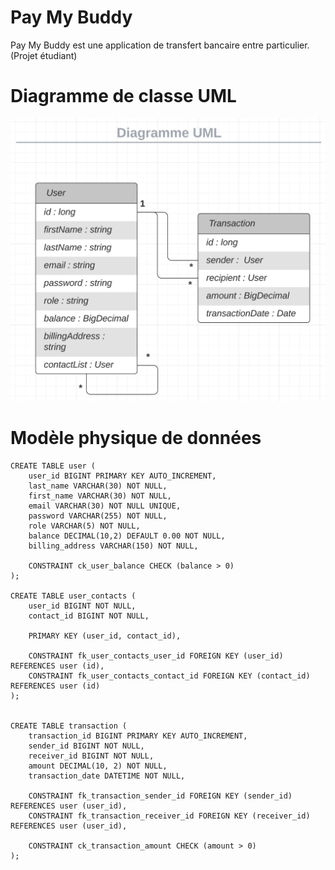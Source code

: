 # Pay My Buddy

Pay My Buddy est une application de transfert bancaire entre particulier. (Projet étudiant)


# Diagramme de classe UML 

![Diagramme de classe UML](/ressources/UML.png)


# Modèle physique de données

```
CREATE TABLE user (
    user_id BIGINT PRIMARY KEY AUTO_INCREMENT,
    last_name VARCHAR(30) NOT NULL,
    first_name VARCHAR(30) NOT NULL,
    email VARCHAR(30) NOT NULL UNIQUE,
    password VARCHAR(255) NOT NULL,
    role VARCHAR(5) NOT NULL,
    balance DECIMAL(10,2) DEFAULT 0.00 NOT NULL,
    billing_address VARCHAR(150) NOT NULL,
    
    CONSTRAINT ck_user_balance CHECK (balance > 0)
);

CREATE TABLE user_contacts (
    user_id BIGINT NOT NULL,
    contact_id BIGINT NOT NULL,
    
    PRIMARY KEY (user_id, contact_id),
    
    CONSTRAINT fk_user_contacts_user_id FOREIGN KEY (user_id) REFERENCES user (id),
    CONSTRAINT fk_user_contacts_contact_id FOREIGN KEY (contact_id) REFERENCES user (id)
);


CREATE TABLE transaction (
    transaction_id BIGINT PRIMARY KEY AUTO_INCREMENT,
    sender_id BIGINT NOT NULL,
    receiver_id BIGINT NOT NULL,
    amount DECIMAL(10, 2) NOT NULL,
    transaction_date DATETIME NOT NULL,
    
    CONSTRAINT fk_transaction_sender_id FOREIGN KEY (sender_id) REFERENCES user (user_id),
    CONSTRAINT fk_transaction_receiver_id FOREIGN KEY (receiver_id) REFERENCES user (user_id),
    
    CONSTRAINT ck_transaction_amount CHECK (amount > 0)
);
```